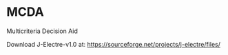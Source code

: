 # MCDA
Multicriteria Decision Aid

Download J-Electre-v1.0 at: https://sourceforge.net/projects/j-electre/files/

